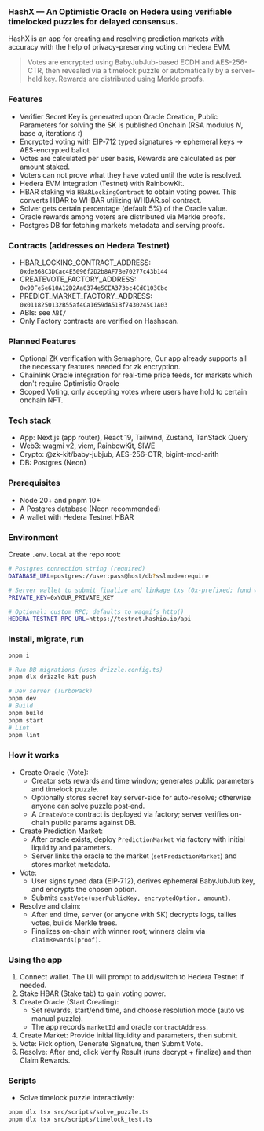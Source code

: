 ### HashX — An Optimistic Oracle on Hedera using verifiable timelocked puzzles for delayed consensus.

HashX is an app for creating and resolving prediction markets with accuracy with the help of privacy-preserving voting on Hedera EVM.

> Votes are encrypted using BabyJubJub-based ECDH and AES-256-CTR, then revealed via a timelock puzzle or automatically by a server-held key. Rewards are distributed using Merkle proofs.

### Features

- Verifier Secret Key is generated upon Oracle Creation, Public Parameters for solving the SK is published Onchain (RSA modulus $N$, base $a$, iterations $t$)
- Encrypted voting with EIP‑712 typed signatures → ephemeral keys → AES-encrypted ballot
- Votes are calculated per user basis, Rewards are calculated as per amount staked.
- Voters can not prove what they have voted until the vote is resolved.
- Hedera EVM integration (Testnet) with RainbowKit.
- HBAR staking via `HBARLockingContract` to obtain voting power. This converts HBAR to WHBAR utilizing WHBAR.sol contract.
- Solver gets certain percentage (default $5\%$) of the Oracle value.
- Oracle rewards among voters are distributed via Merkle proofs.
- Postgres DB for fetching markets metadata and serving proofs.

### Contracts (addresses on Hedera Testnet)

- HBAR_LOCKING_CONTRACT_ADDRESS: `0xde368C3DCac4E5096f2D2b8AF7Be70277c43b144`
- CREATEVOTE_FACTORY_ADDRESS: `0x90Fe5e610A12D2Aa0374e5CEA373bc4CdC103Cbc`
- PREDICT_MARKET_FACTORY_ADDRESS: `0x0118250132B55af4Ca1659dA51Bf7430245C1A03`
- ABIs: see `ABI/`
- Only Factory contracts are verified on Hashscan.

### Planned Features

- Optional ZK verification with Semaphore, Our app already supports all the necessary features needed for zk encryption.
- Chainlink Oracle integration for real-time price feeds, for markets which don't require Optimistic Oracle
- Scoped Voting, only accepting votes where users have hold to certain onchain NFT.

### Tech stack

- App: Next.js (app router), React 19, Tailwind, Zustand, TanStack Query
- Web3: wagmi v2, viem, RainbowKit, SIWE
- Crypto: @zk-kit/baby-jubjub, AES-256-CTR, bigint-mod-arith
- DB: Postgres (Neon)

### Prerequisites

- Node 20+ and pnpm 10+
- A Postgres database (Neon recommended)
- A wallet with Hedera Testnet HBAR

### Environment

Create `.env.local` at the repo root:

```bash
# Postgres connection string (required)
DATABASE_URL=postgres://user:pass@host/db?sslmode=require

# Server wallet to submit finalize and linkage txs (0x-prefixed; fund with test HBAR)
PRIVATE_KEY=0xYOUR_PRIVATE_KEY

# Optional: custom RPC; defaults to wagmi’s http()
HEDERA_TESTNET_RPC_URL=https://testnet.hashio.io/api
```

### Install, migrate, run

```bash
pnpm i

# Run DB migrations (uses drizzle.config.ts)
pnpm dlx drizzle-kit push

# Dev server (TurboPack)
pnpm dev
# Build
pnpm build
pnpm start
# Lint
pnpm lint
```

### How it works

- Create Oracle (Vote):
  - Creator sets rewards and time window; generates public parameters and timelock puzzle.
  - Optionally stores secret key server-side for auto-resolve; otherwise anyone can solve puzzle post‑end.
  - A `CreateVote` contract is deployed via factory; server verifies on-chain public params against DB.
- Create Prediction Market:
  - After oracle exists, deploy `PredictionMarket` via factory with initial liquidity and parameters.
  - Server links the oracle to the market (`setPredictionMarket`) and stores market metadata.
- Vote:
  - User signs typed data (EIP‑712), derives ephemeral BabyJubJub key, and encrypts the chosen option.
  - Submits `castVote(userPublicKey, encryptedOption, amount)`.
- Resolve and claim:
  - After end time, server (or anyone with SK) decrypts logs, tallies votes, builds Merkle trees.
  - Finalizes on-chain with winner root; winners claim via `claimRewards(proof)`.

### Using the app

1. Connect wallet. The UI will prompt to add/switch to Hedera Testnet if needed.
2. Stake HBAR (Stake tab) to gain voting power.
3. Create Oracle (Start Creating):
   - Set rewards, start/end time, and choose resolution mode (auto vs manual puzzle).
   - The app records `marketId` and oracle `contractAddress`.
4. Create Market: Provide initial liquidity and parameters, then submit.
5. Vote: Pick option, Generate Signature, then Submit Vote.
6. Resolve: After end, click Verify Result (runs decrypt + finalize) and then Claim Rewards.

### Scripts

- Solve timelock puzzle interactively:

```bash
pnpm dlx tsx src/scripts/solve_puzzle.ts
pnpm dlx tsx src/scripts/timelock_test.ts
```
